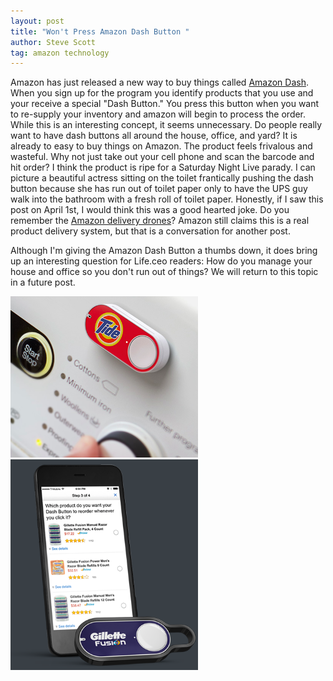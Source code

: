 ```yaml
---
layout: post
title: "Won't Press Amazon Dash Button "
author: Steve Scott
tag: amazon technology
---
```



Amazon has just released a new way to buy things called [Amazon Dash](https://www.amazon.com/oc/dash-button/).  When you sign up for the program you identify products that you use and your receive a special "Dash Button." You press this button when you want to re-supply your inventory and amazon will begin to process the order.  While this is an interesting concept, it seems unnecessary.  Do people really want to have dash buttons all around the house, office, and yard?  It is already to easy to buy things on Amazon.  The product feels frivalous and wasteful.  Why not just take out your cell phone and scan the barcode and hit order?  I think the product is ripe for a Saturday Night Live parady.  I can picture a beautiful actress sitting on the toilet frantically pushing the dash button because she has run out of toilet paper only to have the UPS guy walk into the bathroom with a fresh roll of toilet paper. Honestly, if I saw this post on April 1st, I would think this was a good hearted joke.  Do you remember the [Amazon delivery drones](http://www.amazon.com/b?node=8037720011)?  Amazon still claims this is a real product delivery system, but that is a conversation for another post.  

Although I'm giving the Amazon Dash Button a thumbs down, it does bring up an interesting question for Life.ceo readers:  How do you manage your house and office so you don't run out of things?  We will return to this topic in a future post.

<div class="col-xs-12">
<div class="col-xs-6">
<img src="/assets/img/amazon-dash2.png" class="img-responsive" alt="Responsive image" width="300px">
  </div>

  <div class="col-xs-6">
<img src="/assets/img/amazon-dash.png" class="img-responsive" alt="Responsive image" width="300px">
  </div>




  </div>



	